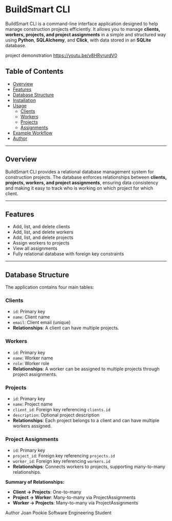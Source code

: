 # BuildSmart CLI

BuildSmart CLI is a command-line interface application designed to help manage construction projects efficiently. It allows you to manage **clients, workers, projects, and project assignments** in a simple and structured way using **Python**, **SQLAlchemy**, and **Click**, with data stored in an **SQLite** database.

project demonstration 
             https://youtu.be/v8HRyrurdV0

## Table of Contents

- [Overview](#overview)
- [Features](#features)
- [Database Structure](#database-structure)
- [Installation](#installation)
- [Usage](#usage)
  - [Clients](#clients)
  - [Workers](#workers)
  - [Projects](#projects)
  - [Assignments](#assignments)
- [Example Workflow](#example-workflow)
- [Author](#author)

---

## Overview

BuildSmart CLI provides a relational database management system for construction projects. The database enforces relationships between **clients, projects, workers, and project assignments**, ensuring data consistency and making it easy to track who is working on which project for which client.

---

## Features

- Add, list, and delete clients
- Add, list, and delete workers
- Add, list, and delete projects
- Assign workers to projects
- View all assignments
- Fully relational database with foreign key constraints

---

## Database Structure

The application contains four main tables:

### Clients
- `id`: Primary key
- `name`: Client name
- `email`: Client email (unique)
- **Relationships**: A client can have multiple projects.

### Workers
- `id`: Primary key
- `name`: Worker name
- `role`: Worker role
- **Relationships**: A worker can be assigned to multiple projects through project assignments.

### Projects
- `id`: Primary key
- `name`: Project name
- `client_id`: Foreign key referencing `clients.id`
- `description`: Optional project description
- **Relationships**: Each project belongs to a client and can have multiple workers assigned.

### Project Assignments
- `id`: Primary key
- `project_id`: Foreign key referencing `projects.id`
- `worker_id`: Foreign key referencing `workers.id`
- **Relationships**: Connects workers to projects, supporting many-to-many relationships.

**Summary of Relationships:**

- **Client → Projects**: One-to-many
- **Project → Worker**: Many-to-many via ProjectAssignments
- **Worker → Projects**: Many-to-many via ProjectAssignments

Author
Joan Pookie
Software Engineering Student
